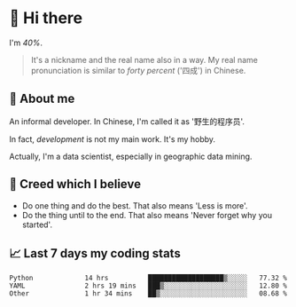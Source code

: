 # 👋 Hi there

I'm *40%*.

> It's a nickname and the real name also in a way.
> My real name pronunciation is similar to *forty percent* ('四成') in Chinese.

## :speech_balloon: About me

An informal developer. In Chinese, I'm called it as '野生的程序员'.

In fact, _development_ is not my main work. It's my hobby.

Actually, I'm a data scientist, especially in geographic data mining.

## :see_no_evil: Creed which I believe

- Do one thing and do the best. That also means 'Less is more'.
- Do the thing until to the end. That also means 'Never forget why you started'.

## :chart_with_upwards_trend: Last 7 days my coding stats

<!--START_SECTION:waka-->

```text
Python             14 hrs          ███████████████████▒░░░░░   77.32 %
YAML               2 hrs 19 mins   ███▒░░░░░░░░░░░░░░░░░░░░░   12.80 %
Other              1 hr 34 mins    ██▒░░░░░░░░░░░░░░░░░░░░░░   08.68 %
```

<!--END_SECTION:waka-->
